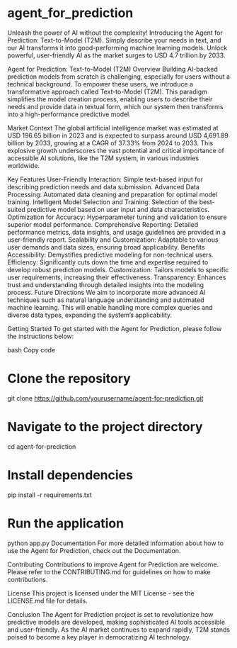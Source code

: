 # agent_for_prediction
Unleash the power of AI without the complexity! Introducing the Agent for Prediction: Text-to-Model (T2M). Simply describe your needs in text, and our AI transforms it into good-performing machine learning models. Unlock powerful, user-friendly AI as the market surges to USD 4.7 trillion by 2033.


Agent for Prediction: Text-to-Model (T2M)
Overview
Building AI-backed prediction models from scratch is challenging, especially for users without a technical background. To empower these users, we introduce a transformative approach called Text-to-Model (T2M). This paradigm simplifies the model creation process, enabling users to describe their needs and provide data in textual form, which our system then transforms into a high-performance predictive model.

Market Context
The global artificial intelligence market was estimated at USD 196.65 billion in 2023 and is expected to surpass around USD 4,691.89 billion by 2033, growing at a CAGR of 37.33% from 2024 to 2033. This explosive growth underscores the vast potential and critical importance of accessible AI solutions, like the T2M system, in various industries worldwide.

Key Features
User-Friendly Interaction: Simple text-based input for describing prediction needs and data submission.
Advanced Data Processing: Automated data cleaning and preparation for optimal model training.
Intelligent Model Selection and Training: Selection of the best-suited predictive model based on user input and data characteristics.
Optimization for Accuracy: Hyperparameter tuning and validation to ensure superior model performance.
Comprehensive Reporting: Detailed performance metrics, data insights, and usage guidelines are provided in a user-friendly report.
Scalability and Customization: Adaptable to various user demands and data sizes, ensuring broad applicability.
Benefits
Accessibility: Demystifies predictive modeling for non-technical users.
Efficiency: Significantly cuts down the time and expertise required to develop robust prediction models.
Customization: Tailors models to specific user requirements, increasing their effectiveness.
Transparency: Enhances trust and understanding through detailed insights into the modeling process.
Future Directions
We aim to incorporate more advanced AI techniques such as natural language understanding and automated machine learning. This will enable handling more complex queries and diverse data types, expanding the system’s applicability.

Getting Started
To get started with the Agent for Prediction, please follow the instructions below:

bash
Copy code
# Clone the repository
git clone https://github.com/yourusername/agent-for-prediction.git

# Navigate to the project directory
cd agent-for-prediction

# Install dependencies
pip install -r requirements.txt

# Run the application
python app.py
Documentation
For more detailed information about how to use the Agent for Prediction, check out the Documentation.

Contributing
Contributions to improve Agent for Prediction are welcome. Please refer to the CONTRIBUTING.md for guidelines on how to make contributions.

License
This project is licensed under the MIT License - see the LICENSE.md file for details.

Conclusion
The Agent for Prediction project is set to revolutionize how predictive models are developed, making sophisticated AI tools accessible and user-friendly. As the AI market continues to expand rapidly, T2M stands poised to become a key player in democratizing AI technology.
